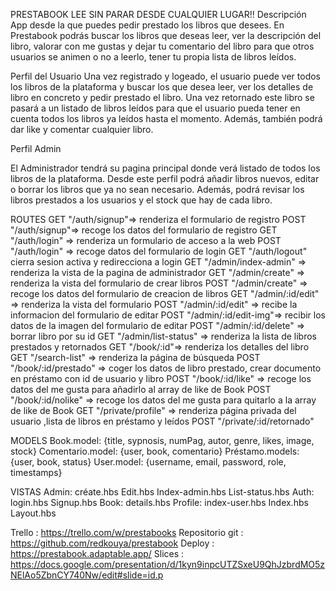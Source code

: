 PRESTABOOK LEE SIN PARAR DESDE CUALQUIER LUGAR!!
Descripción
App desde la que puedes pedir prestado los libros que desees. En Prestabook podrás buscar los libros que deseas leer, ver la descripción del libro, valorar con me gustas y dejar tu comentario del libro para que otros usuarios se animen o no a leerlo, tener tu propia lista de libros leídos.

Perfil del Usuario
Una vez registrado y logeado, el usuario puede ver todos los libros de la plataforma y buscar los que desea leer, ver los detalles de libro en concreto y pedir prestado el libro. Una vez retornado este libro se pasará a un listado de libros leídos para que el usuario pueda tener en cuenta todos los libros ya leídos hasta el momento. Además, también podrá dar like y comentar cualquier libro.

Perfil Admin

El Administrador tendrá su pagina principal donde verá listado de todos los libros de la plataforma. Desde este perfil podrá añadir libros nuevos, editar o borrar los libros que ya no sean necesario. Además, podrá revisar los libros prestados a los usuarios y el stock que hay de cada libro.

ROUTES
GET "/auth/signup"=> renderiza el formulario de registro
POST "/auth/signup"=> recoge los datos del formulario de registro
GET "/auth/login" => renderiza un formulario de acceso a la web
POST "/auth/login" => recoge datos del formulario de login
GET "/auth/logout" cierra sesion activa y redirecciona a login
GET "/admin/index-admin" => renderiza la vista de la pagina de administrador
GET "/admin/create" => renderiza la vista del formulario de crear libros
POST "/admin/create" => recoge los datos del formulario de creacion de libros
GET "/admin/:id/edit" => renderiza la vista del formulario
POST "/admin/:id/edit" => recibe la informacion del formulario de editar
POST "/admin/:id/edit-img"=> recibir los datos de la imagen del formulario de editar
POST "/admin/:id/delete" => borrar libro por su id
GET "/admin/list-status" => renderiza la lista de libros prestados y retornados
GET "/book/:id"=> renderiza los detalles del libro
GET "/search-list" => renderiza la página de búsqueda
POST "/book/:id/prestado" => coger los datos de libro prestado, crear documento en préstamo con id de usuario y libro
POST "/book/:id/like" => recoge los datos del me gusta para añadirlo al array de like de Book
POST "/book/:id/nolike" => recoge los datos del me gusta para quitarlo a la array de like de Book
GET "/private/profile" => renderiza página privada del usuario ,lista de libros en préstamo y leídos
POST "/private/:id/retornado"

MODELS
Book.model: {title, sypnosis, numPag, autor, genre, likes, image, stock}
Comentario.model: {user, book, comentario}
Préstamo.models: {user, book, status}
User.model: {username, email, password, role, timestamps}

VISTAS
Admin: créate.hbs
	Edit.hbs
	Index-admin.hbs
	List-status.hbs
Auth: login.hbs
	Signup.hbs
Book: details.hbs
Profile: index-user.hbs
Index.hbs
Layout.hbs

Trello : https://trello.com/w/prestabooks
Repositorio git : https://github.com/redkouya/prestabook
Deploy : https://prestabook.adaptable.app/
Slices : https://docs.google.com/presentation/d/1kyn9inpcUTZSxeU9QhJzbrdMO5zNElAo5ZbnCY740Nw/edit#slide=id.p
